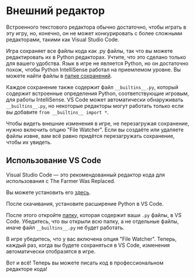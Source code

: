 # Внешний редактор
Встроенного текстового редактора обычно достаточно, чтобы играть в эту игру, но, конечно, он не может конкурировать с более сложными редакторами, такими как Visual Studio Code.

Игра сохраняет все файлы кода как .py файлы, так что вы можете редактировать их в Python редакторах. Учтите, что это сделано только для вашего удобства. Язык в игре не является Python, но он достаточно похож, чтобы Python IntelliSense работал на приемлемом уровне.
Вы можете найти файлы в [папке сохранений](persistent_data_path/Saves).

Каждое сохранение также содержит файл `__builtins__.py`, который содержит встроенные определения Python, соответствующие игровым, для работы IntelliSense. VS Code может автоматически обнаруживать `__builtins__.py`, но некоторые редакторы могут работать только если вы добавите `from __builtins__ import *`.

Чтобы видеть внешние изменения в игре, не перезагружая сохранение, нужно включить опцию "File Watcher". Если вы создаёте или удаляете файлы извне, вам всё равно придётся перезагружать сохранение, чтобы их увидеть.

## Использование VS Code
Visual Studio Code — это рекомендованный редактор кода для использования с The Farmer Was Replaced.

Вы можете установить его [здесь](https://code.visualstudio.com/download).

После скачивания, установите расширение Python в VS Code.

После этого откройте [папку](persistent_data_path/Saves), которая содержит ваши `.py` файлы, в VS Code. Убедитесь, что вы открыли всю папку, а не отдельные файлы, иначе файл `__builtins__.py` не будет работать.

В игре убедитесь, что у вас включена опция "File Watcher". Теперь, каждый раз, когда вы будете сохраняться в VS Code, изменения автоматически отобразятся в игре.

Вот и всё! Теперь вы можете писать код в профессиональном редакторе кода!